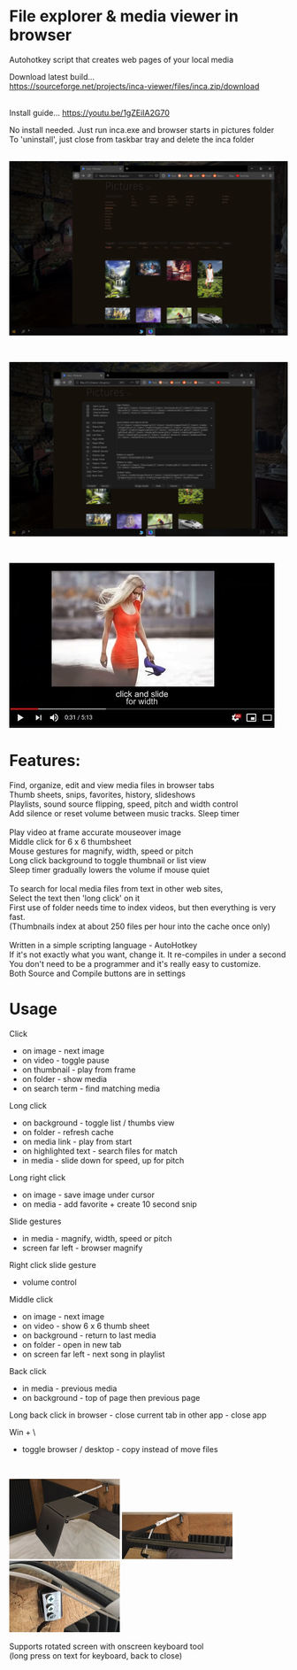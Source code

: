 
# File explorer & media viewer in browser

Autohotkey script that creates web pages of your local media<br>

Download latest build...<br>
https://sourceforge.net/projects/inca-viewer/files/inca.zip/download <br><br>

Install guide...
https://youtu.be/1gZEiIA2G70

No install needed. Just run inca.exe and browser starts in pictures folder<br>
To 'uninstall', just close from taskbar tray and delete the inca folder<br><br>

<p><img src="screens/Screen 1.jpg" width="640"/></p><br>

<p><img src="screens/Screen 2.jpg" width="640"/></p><br>

[![inca](https://raw.githubusercontent.com/inca-viewer/inca/master/screens/youtube.jpg)](https://www.youtube.com/watch?v=CkTz_wJDF3M "inca")

# Features:

Find, organize, edit and view media files in browser tabs<br>
Thumb sheets, snips, favorites, history, slideshows<br>
Playlists, sound source flipping, speed, pitch and width control<br>
Add silence or reset volume between music tracks. Sleep timer<br><br>
Play video at frame accurate mouseover image<br>
Middle click for 6 x 6 thumbsheet<br>
Mouse gestures for magnify, width, speed or pitch<br>
Long click background to toggle thumbnail or list view<br>
Sleep timer gradually lowers the volume if mouse quiet<br><br>
To search for local media files from text in other web sites,<br>
Select the text then 'long click' on it<br>
First use of folder needs time to index videos, but then everything is very fast.<br>
(Thumbnails index at about 250 files per hour into the cache once only)<br><br>
Written in a simple scripting language - AutoHotkey<br>
If it's not exactly what you want, change it. It re-compiles in under a second<br>
You don't need to be a programmer and it's really easy to customize.<br>
Both Source and Compile buttons are in settings<br>

# Usage

Click
- on image - next image
- on video - toggle pause
- on thumbnail - play from frame
- on folder - show media
- on search term - find matching media

Long click
- on background - toggle list / thumbs view
- on folder - refresh cache
- on media link - play from start
- on highlighted text - search files for match
- in media - slide down for speed, up for pitch

Long right click
- on image - save image under cursor
- on media - add favorite + create 10 second snip

Slide gestures
- in media - magnify, width, speed or pitch
- screen far left - browser magnify

Right click slide gesture
- volume control

Middle click
- on image - next image
- on video - show 6 x 6 thumb sheet
- on background - return to last media
- on folder - open in new tab
- on screen far left - next song in playlist

Back click
- in media - previous media
- on background - top of page then previous page

Long back click
in browser - close current tab
in other app - close app

Win + \
- toggle browser / desktop - copy instead of move files

<br><p><img src="screens/swivel arm 3.jpg" width="200"/> <img src="screens/swivel arm 2.jpg" width="200"/> <img src="screens/swivel arm 1.jpg" width="200"/></p>

Supports rotated screen with onscreen keyboard tool<br>
(long press on text for keyboard, back to close)<br><br>

